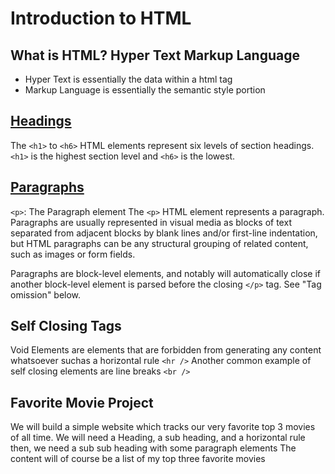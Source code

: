# Introduction to HTML

## What is HTML? Hyper Text Markup Language
- Hyper Text is essentially the data within a html tag
- Markup Language is essentially the semantic style portion
## [Headings](https://developer.mozilla.org/en-US/docs/Web/HTML/Element/Heading_Elements)
The `<h1>` to `<h6>` HTML elements represent six levels of section headings. `<h1>` is the highest section level and `<h6>` is the lowest.

## [Paragraphs](https://developer.mozilla.org/en-US/docs/Web/HTML/Element/p)
`<p>`: The Paragraph element
The `<p>` HTML element represents a paragraph. Paragraphs are usually represented in visual media as blocks of text separated from adjacent blocks by blank lines and/or first-line indentation, but HTML paragraphs can be any structural grouping of related content, such as images or form fields.

Paragraphs are block-level elements, and notably will automatically close if another block-level element is parsed before the closing `</p>` tag. See "Tag omission" below.

## Self Closing Tags
Void Elements are elements that are forbidden from generating any content whatsoever suchas a horizontal rule `<hr />` 
Another common example of self closing elements are line breaks `<br />`

## Favorite Movie Project
We will build a simple website which tracks our very favorite top 3 movies of all time.
We will need a Heading, a sub heading, and a horizontal rule then, we need a sub sub heading with some paragraph elements 
The content will of course be a list of my top three favorite movies